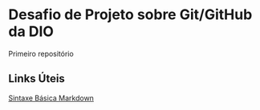 # Desafio de Projeto sobre Git/GitHub da DIO
Primeiro repositório

## Links Úteis
[Sintaxe Básica Markdown](https://www.markdownguide.org/basic-syntax/)
